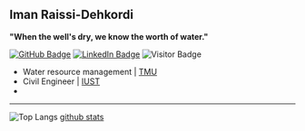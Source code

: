 ## Iman Raissi-Dehkordi 

**"When the well's dry, we know the worth of water."**

[![GitHub Badge](https://img.shields.io/github/followers/ImanRaissi?style=social)](https://github.com/ImanRaissi?tab=followers)
[![LinkedIn Badge](https://img.shields.io/badge/My-LinkedIn-blue)](https://www.linkedin.com/in/iman-raissi50b7a61b4/)
![Visitor Badge](https://visitor-badge.laobi.icu/badge?page_id=ImanRaissi.ImanRaissi)



- Water resource management | [TMU](https://www.usnews.com/education/best-global-universities/tarbiat-modares-university-528825)
- Civil Engineer | [IUST](https://www.timeshighereducation.com/world-university-rankings/iran-university-science-and-technology)
- 
---

![Top Langs](https://github-readme-stats.vercel.app/api/top-langs/?username=ImanRaissi&langs_count=3&hide=javascript,go,html,css,tex)
[github stats](https://github-readme-stats.vercel.app/api?username=ImanRaissi&show_icons=true)
<!-- ![Top Langs](https://github-readme-stats.vercel.app/api/top-langs/?username=ImanRaissi&hide_langs_below=10) -->
